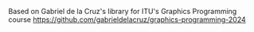 Based on Gabriel de la Cruz's library for ITU's Graphics Programming course https://github.com/gabrieldelacruz/graphics-programming-2024
